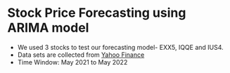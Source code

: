 # Stock Price Forecasting using ARIMA model
* We used 3 stocks to test our forecasting model- EXX5, IQQE and IUS4.
* Data sets are collected from [Yahoo Finance](https://finance.yahoo.com/)
* Time Window: May 2021 to May 2022
